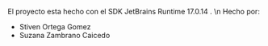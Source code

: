 El proyecto esta hecho con el SDK JetBrains Runtime 17.0.14 . \n
Hecho por:
- Stiven Ortega Gomez
- Suzana Zambrano Caicedo
